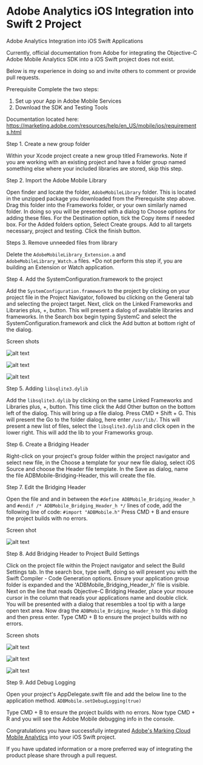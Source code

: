 # Adobe Analytics iOS Integration into Swift 2 Project
Adobe Analytics Integration into iOS Swift Applications

Currently, official documentation from Adobe for integrating the Objective-C Adobe Mobile Analytics SDK into a iOS Swift project does not exist.

Below is my experience in doing so and invite others to comment or provide pull requests.

Prerequisite Complete the two steps:

1. Set up your App in Adobe Mobile Services
2. Download the SDK and Testing Tools

Documentation located here: https://marketing.adobe.com/resources/help/en_US/mobile/ios/requirements.html

Step 1. Create a new group folder

Within your Xcode project create a new group titled Frameworks. Note if you are working with an existing project and have a folder group named something else where your included libraries are stored, skip this step.

Step 2. Import the Adobe Mobile Library

Open finder and locate the folder, `AdobeMobileLibrary` folder. This is located in the unzipped package you downloaded from the Prerequisite step above. Drag this folder into the Frameworks folder, or your own similarly named folder. In doing so you will be presented with a dialog to Choose options for adding these files.  For the Destination option, tick the Copy items if needed box.  For the Added folders option, Select Create groups. Add to all targets necessary, project and testing. Click the finish button.

Steps 3. Remove unneeded files from library

Delete the `AdobeMobileLibrary_Extension.a` and `AdobeMobileLibrary_Watch.a` files. *Do not perform this step if, you are building an Extension or Watch application.

Step 4. Add the SystemConfiguration.framework to the project

Add the `SystemConfiguration.framework` to the project by clicking on your project file in the Project Navigator, followed bu clicking on the General tab and selecting the project target. Next, click on the Linked Frameworks and Libraries plus, +, button.   This will present a dialog of available libraries and frameworks. In the Search box begin typing SystemC and select the SystemConfiguration.framework and click the Add button at bottom right of the dialog.

Screen shots

![alt text](https://dl.dropboxusercontent.com/u/2624610/tutorial-imgs/linking-framework-1.jpg "Screen Shot 1")

![alt text](https://dl.dropboxusercontent.com/u/2624610/tutorial-imgs/linking-framework-2.jpg "Screen Shot 2")

![alt text](https://dl.dropboxusercontent.com/u/2624610/tutorial-imgs/linking-framework-3.jpg "Screen Shot 3")


Step 5. Adding `libsqlite3.dylib`

Add the `libsqlite3.dylib` by clicking on the same Linked Frameworks and Libraries plus, +, button.  This time click the Add Other button on the bottom left of the dialog. This will bring up a file dialog. Press CMD + Shift + G. This will present the Go to the folder dialog, here enter `/usr/lib/`. This will present a new list of files, select the `libsqlite3.dylib` and click open in the lower right. This will add the lib to your Frameworks group.

Step 6. Create a Bridging Header

Right-click on your project's group folder within the project navigator and select new file, in the Choose a template for your new file dialog, select iOS Source and choose the Header file template. In the Save as dialog, name the file ADBMobile-Bridging-Header, this will create the file.

Step 7. Edit the Bridging Header

Open the file and and in between the `#define ADBMobile_Bridging_Header_h` and `#endif /* ADBMobile_Bridging_Header_h */` lines of code, add the following line of code: `#import "ADBMobile.h"`  Press CMD + B and ensure the project builds with no errors.

Screen shot

![alt text](https://dl.dropboxusercontent.com/u/2624610/tutorial-imgs/bheader-code.png "Screen Shot")

Step 8. Add Bridging Header to Project Build Settings

Click on the project file within the Project navigator and select the Build Settings tab.  In the search box, type swift, doing so will present you with the Swift Compiler - Code Generation options. Ensure your application group folder is expanded and the 'ADBMobile_Bridging_Header_h' file is visible.  Next on the line that reads Objective-C Bridging Header, place your mouse cursor in the column that reads your applications name and double click. You will be presented with a dialog that resembles a tool tip with a large open text area. Now drag the `ADBMobile_Bridging_Header_h` to this dialog and then press enter. Type CMD + B to ensure the project builds with no errors.

Screen shots

![alt text](https://dl.dropboxusercontent.com/u/2624610/tutorial-imgs/add-bheader-1.jpg "Screen Shot 1")

![alt text](https://dl.dropboxusercontent.com/u/2624610/tutorial-imgs/add-bheader-2.jpg "Screen Shot 2")

![alt text](https://dl.dropboxusercontent.com/u/2624610/tutorial-imgs/add-bheader-3.jpg "Screen Shot 3")

Step 9. Add Debug Logging

Open your project's AppDelegate.swift file and add the below line to the application method.
`ADBMobile.setDebugLogging(true)`

Type CMD + B to ensure the project builds with no errors.  Now type CMD + R and you will see the Adobe Mobile debugging info in the console.

Congratulations you have successfully integrated [Adobe's Marking Cloud Mobile Analytics](https://marketing.adobe.com/resources/help/en_US/mobile/ios/) into your iOS Swift project.

If you have updated information or a more preferred way of integrating the product please share through a pull request.

